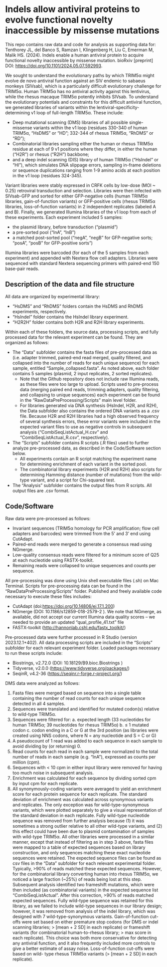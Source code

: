 # Indels allow antiviral proteins to evolve functional novelty inaccessible by missense mutations

  This repo contains raw data and code for analysis as supporting data for:
Tenthorey JL, del Banco S, Ramzan I, Klingenberg H, Liu C, Emerman M, Malik HS. (2024). Indels enable a human antiviral protein to acquire functional novelty inaccessible by missense mutation. bioRxiv [preprint] DOI: https://doi.org/10.1101/2024.05.07.592993. 

We sought to understand the evolutionary paths by which TRIM5α might evolve de novo antiviral function against an SIV endemic to sabaeus monkeys (SIVsab), which is a particularly difficult evolutionary challenge for TRIM5α. Human TRIM5α has no antiviral activity against this lentivirus, while the rhesus macaque TRIM5α potently inhibits SIVsab. To understand the evolutionary potentials and constraints for this difficult antiviral function, we generated libraries of variants within the lentiviral-specificity-determining v1 loop of full-length TRIM5α. These include:
- Deep mutational scanning (DMS) libraries of all possible single-missense variants within the v1 loop (residues 330-340 of human TRIM5α, “HsDMS” or “HD”; 332-344 of rhesus TRIM5α, “RhDMS” or “RD”);
- Combinatorial libraries sampling either the human or rhesus TRIM5α residue at each of 9 v1 positions where they differ, in either the human (“H2R”) or rhesus (“R2H”) backbone;
- and a deep indel scanning (DIS) library of human TRIM5α (“HsIndel” or “HI”), which simulates DNA slippage errors, sampling in-frame deletions or sequence duplications ranging from 1-9 amino acids at each position in the v1 loop (residues 324-345).

Variant libraries were stably expressed in CRFK cells by low-dose (MOI ~ 0.25) retroviral transduction and selection. Libraries were then infected with SIVsab-GFP and sorted for either GFP-negative cells (human TRIM5α libraries, gain-of-function variants) or GFP-positive cells (rhesus TRIM5α libraries, loss-of-function variants) in 2 independent replicates (labeled A and B). Finally, we generated Illumina libraries of the v1 loop from each of these experiments. Each experiment included 5 samples:
- the plasmid library, before transduction (“plasmid”)
- a pre-sorted pool (“InA”, “InB”)
- a matched post-sorted pool (“negA”, “negB” for GFP-negative sorts; “posA”, “posB” for GFP-positive sorts”)

Illumina libraries were barcoded (for each of the 5 samples from each experiment) and appended with Nextera flow cell adapters. Libraries were sequenced with standard Nextera sequencing primers with paired-end 150 base-pair reads.

## Description of the data and file structure

All data are organized by experimental library:
- “HsDMS” and “RhDMS” folders contain the HsDMS and RhDMS experiments, respectively.
- “HsIndel” folder contains the HsIndel library experiment.
- “H2R2H” folder contains both H2R and R2H library experiments.

Within each of these folders, the source data, processing scripts, and fully processed data for the relevant experiment can be found. They are organized as follows:
- The “Data” subfolder contains the fasta files of pre-processed data as (i.e. adapter trimmed, paired-end read merged, quality filtered, and collapsed into the number of reads for each unique sequence) for each sample, entitled “Sample_collapsed.fasta”. As noted above, each folder contains 5 samples (plasmid, 2 input replicates, 2 sorted replicates).
  - Note that the Github repository does not include raw Illumina reads, as these files were too large to upload. Scripts used to pre-process data (merging paired end reads, trimming adapters, quality filtering, and collapsing to unique sequences) each experiment can be found in the “RawDataPreProcessing/Scripts” main level folder. 
  - For libraries generated via DNA synthesis (HsIndel, H2R, and R2H), the Data subfolder also contains the ordered DNA variants as a .csv file. Because H2R and R2H libraries had a high observed frequency of several synthesis errors, these error variants were included in the expected variant files to use as negative controls in subsequent analysis (“CombiSeqListActual_H.csv” and “CombiSeqListActual_R.csv”, respectively).
- The “Scripts” subfolder contains R scripts (.R files) used to further analyze pre-processed data, as described in the Code/Software section below.
  - All experiments contain an R script matching the experiment name for determining enrichment of each variant in the sorted pool.
  - The combinatorial library experiments (H2R and R2H) also scripts for determining Hamming distance (number of mutations) from the wild-type variant, and a script for Chi-squared test.
- The “Analysis” subfolder contains the output files from R scripts. All output files are .csv format.

## Code/Software

Raw data were pre-processed as follows:
- Invariant sequences (TRIM5α homology for PCR amplification; flow cell adapters and barcodes) were trimmed from the 5’ and 3’ end using CutAdapt.
- Paired-end reads were merged to generate a consensus read using NGmerge.
- Low-quality consensus reads were filtered for a minimum score of Q25 at each nucleotide using FASTX-toolkit.
- Remaining reads were collapsed to unique sequences and counts per sequence.

All pre-processing was done using Unix shell executable files (.sh) on Mac Terminal. Scripts for pre-processing data can be found in the “RawDataPreProcessing/Scripts” folder. Published and freely available code necessary to execute these files includes:
- CutAdapt (doi:https://doi.org/10.14806/ej.17.1.200)
- NGmerge (DOI: 10.1186/s12859-018-2579-2 ). We note that NGmerge, as available, did not accept our current Illumina data quality scores – we needed to provide an updated “qual_profile_41.txt” file
- FASTX-toolkit (http://hannonlab.cshl.edu/fastx_toolkit/) 

Pre-processed data were further processed in R Studio (version 2023.12.1+402). All data processing scripts are included in the “Scripts” subfolder for each relevant experiment folder. Loaded packages necessary to run these scripts include:
- Biostrings, v2.72.0 (DOI: 10.18129/B9.bioc.Biostrings )
- Tidyverse, v2.0.0 (https://www.tidyverse.org/packages/)
- SeqinR, v4.2-36 (https://seqinr.r-forge.r-project.org/)

DMS data were analyzed as follows:
1.	Fasta files were merged based on sequence into a single table containing the number of read counts for each unique sequence detected in all 4 samples.
2.	Sequences were translated and identified for mutated codon(s) relative to wild-type TRIM5α.
3.	Sequences were filtered for:
a.	expected length (33 nucleotides for human TRIM5α; 39 nucleotides for rhesus TRIM5α)
b.	≤ 1 mutated codon
c.	codon ending in a C or G at the 3rd position (as libraries were created using NNS codons, where N = any nucleotide and S = C or G)
4.	A pseudocount of 1 read was added to each sequence in each sample to avoid dividing by (or returning) 0.
5.	Read counts for each read in each sample were normalized to the total number of reads in each sample (e.g. “InA”), expressed as counts per million (cpm).
6.	Sequences with < 10 cpm in either input library were removed for having too much noise in subsequent analysis.
7.	Enrichment was calculated for each sequence by dividing sorted cpm by input cpm for each replicate.
8.	All synonymously-coding variants were averaged to yield an enrichment score for each protein sequence for each replicate. The standard deviation of enrichment was calculated across synonymous variants and replicates. The only exception was for wild-type-synonymous variants, which were plotted separately to give a visual representation of the standard deviation in each replicate. Fully wild-type nucleotide sequence was removed from further analysis because (1) it was sometimes a strong outlier relative to all other wild-type variants, and (2) this effect could have been due to plasmid contamination of samples with wild-type TRIM5α. 
All other libraries were processed in a similar manner, except that instead of filtering as in step 3 above, fasta files were mapped to a table of expected sequences based on library construction, and only sequences matching these exact nucleotide sequences were retained. The expected sequence files can be found as csv files in the “Data” subfolder for each relevant experimental folder. Typically, >90% of reads matched these expected sequences. However, for the combinatorial library converting human into rhesus TRIM5α, we noticed a large fraction (~25%) of reads being lost at this step. Subsequent analysis identified two frameshift mutations, which were then included (as combinatorial variants) in the expected sequence list “CombiSeqListActual”. After this correction, >90% of reads matched expected sequences. Fully wild-type sequence was retained for this library, as we failed to include wild-type sequences in our library design; however, it was removed from analysis of the indel library, which was designed with 7 wild-type-synonymous variants.
Gain-of-function cut-offs were set based on either premature stop codons (for DMS or indel scanning libraries; > [mean + 2 SD] in each replicate) or frameshift variants (for combinatorial human-to-rhesus library; > max score in each replicate). This choice was both more conservative for detecting any antiviral function, and it also frequently included more controls to give a better estimate of assay noise. Loss-of-function cut-offs were based on wild- type rhesus TRIM5α variants (> [mean + 2 SD] in each replicate). 
